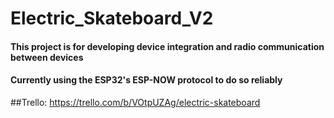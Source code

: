 # Electric_Skateboard_V2

#### This project is for developing device integration and radio communication between devices
#### Currently using the ESP32's ESP-NOW protocol to do so reliably

##Trello: https://trello.com/b/VOtpUZAg/electric-skateboard
